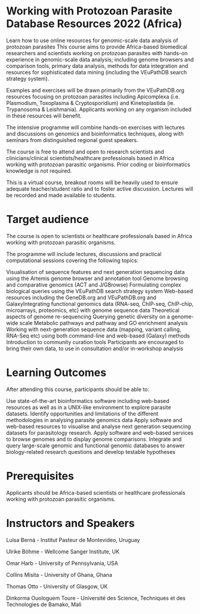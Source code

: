 # Working with Protozoan Parasite Database Resources 2022 (Africa)
Learn how to use online resources for genomic-scale data analysis of protozoan parasites
This course aims to provide Africa-based biomedical researchers and scientists working on protozoan parasites with hands-on experience in genomic-scale data analysis; including genome browsers and comparison tools, primary data analysis, methods for data integration and resources for sophisticated data mining (including the VEuPathDB search strategy system).

Examples and exercises will be drawn primarily from the VEuPathDB.org resources focusing on protozoan parasites including Apicomplexa (i.e. Plasmodium, Toxoplasma & Cryptosporidium) and Kinetoplastida (ie. Trypanosoma & Leishmania). Applicants working on any organism included in these resources will benefit.

The intensive programme will combine hands-on exercises with lectures and discussions on genomics and bioinformatics techniques, along with seminars from distinguished regional guest speakers.

The course is free to attend and open to research scientists and clinicians/clinical scientists/healthcare professionals based in Africa working with protozoan parasitic organisms. Prior coding or bioinformatics knowledge is not required.

This is a virtual course, breakout rooms will be heavily used to ensure adequate teacher/student ratio and to foster active discussion. Lectures will be recorded and made available to students.

# Target audience

The course is open to scientists or healthcare professionals based in Africa working with protozoan parasitic organisms.

The programme will include lectures, discussions and practical computational sessions covering the following topics:

Visualisation of sequence features and next generation sequencing data using the Artemis genome browser and annotation tool
Genome browsing and comparative genomics (ACT and J/GBrowse)
Formulating complex biological queries using the VEuPathDB search strategy system
Web-based resources including the GeneDB.org and VEuPathDB.org and GalaxyIntegrating functional genomics data (RNA-seq, ChIP-seq, ChIP-chip, microarrays, proteomics, etc) with genome sequence data
Theoretical aspects of genome re-sequencing
Querying genetic diversity on a genome-wide scale
Metabolic pathways and pathway and GO enrichment analysis
Working with next-generation sequence data (mapping, variant calling, RNA-Seq etc) using both command-line and web-based (Galaxy) methods
Introduction to community curation tools
Participants are encouraged to bring their own data, to use in consultation and/or in-workshop analysis

# Learning Outcomes

After attending this course, participants should be able to:

Use state-of-the-art bioinformatics software including web-based resources as well as in a UNIX-like environment to explore parasite datasets.
Identify opportunities and limitations of the different methodologies in analysing parasite genomics data
Apply software and web-based resources to visualise and analyse next generation sequencing datasets for parasitology research.
Apply software and web-based services to browse genomes and to display genome comparisons.
Integrate and query large-scale genomic and functional genomic databases to answer biology-related research questions and develop testable hypotheses
 

# Prerequisites

Applicants should be Africa-based scientists or healthcare professionals working with protozoan parasitic organisms.

 # Instructors and Speakers
 
 Luisa Berná - Institut Pasteur de Montevideo, Uruguay
 
 Ulrike Böhme - Wellcome Sanger Institute, UK
 
 Omar Harb - University of Pennsylvania, USA
 
 Collins Misita - University of Ghana, Ghana
 
 Thomas Otto - University of Glasgow, UK
 
 Dinkorma Ouologuem Toure - Université des Science, Techniques et des Technologies de Bamako, Mali
 
 
